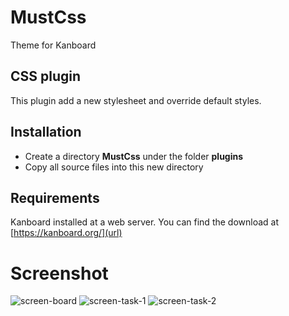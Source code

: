 # MustCss
Theme for Kanboard

CSS plugin
------------

This plugin add a new stylesheet and override default styles.

Installation
------------

- Create a directory **MustCss** under the folder **plugins**
- Copy all source files into this new directory

Requirements
------------
Kanboard installed at a web server.
You can find the download at [https://kanboard.org/](url)

# Screenshot

![screen-board](https://user-images.githubusercontent.com/11728231/42648193-76979d24-8606-11e8-859d-54d55eebd9b6.jpg)
![screen-task-1](https://user-images.githubusercontent.com/11728231/42648205-806cba5a-8606-11e8-83c6-c641b9289932.jpg)
![screen-task-2](https://user-images.githubusercontent.com/11728231/42648210-83fcd7fe-8606-11e8-80a5-5e1bd0a672f7.jpg)
